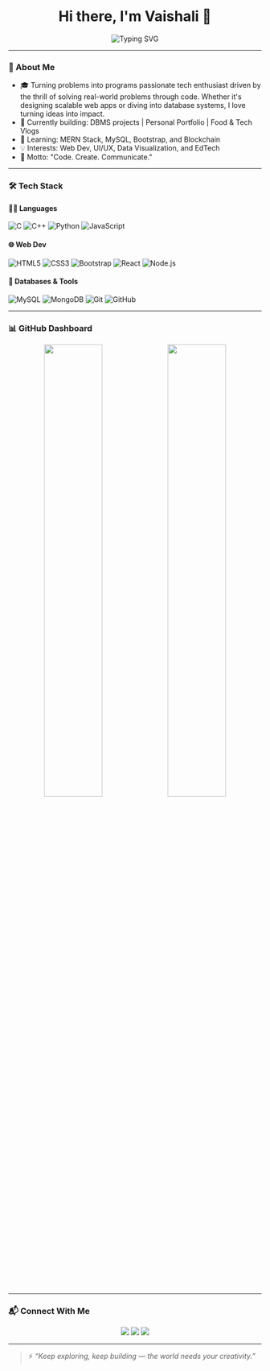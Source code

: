 <h1 align="center">Hi there, I'm Vaishali 👋</h1>

<p align="center">
  <img src="https://readme-typing-svg.herokuapp.com?font=Fira+Code&size=24&duration=4000&pause=1000&color=F7931E&center=true&vCenter=true&width=435&lines=20+y%2Fo+CS+Student;Techie+%7C+Creator+%7C+Dreamer;Learning+MERN+Stack+%26+Blockchain" alt="Typing SVG" />
</p>

---

### 🌟 About Me
- 🎓 Turning problems into programs passionate tech enthusiast driven by the thrill of solving real-world problems through code. Whether it's designing scalable web apps or diving into database systems, I love turning ideas into impact.
- 🔭 Currently building: DBMS projects | Personal Portfolio | Food & Tech Vlogs
- 🌱 Learning: MERN Stack, MySQL, Bootstrap, and Blockchain  
- 💡 Interests: Web Dev, UI/UX, Data Visualization, and EdTech
- 🧠 Motto: "Code. Create. Communicate."

---

### 🛠️ Tech Stack

#### 👩‍💻 Languages
![C](https://img.shields.io/badge/C-00599C?style=for-the-badge&logo=c&logoColor=white)
![C++](https://img.shields.io/badge/C%2B%2B-00599C?style=for-the-badge&logo=c%2B%2B&logoColor=white)
![Python](https://img.shields.io/badge/Python-3776AB?style=for-the-badge&logo=python&logoColor=white)
![JavaScript](https://img.shields.io/badge/JavaScript-333333?style=for-the-badge&logo=javascript)

#### 🌐 Web Dev
![HTML5](https://img.shields.io/badge/HTML5-E34F26?style=for-the-badge&logo=html5)
![CSS3](https://img.shields.io/badge/CSS3-1572B6?style=for-the-badge&logo=css3)
![Bootstrap](https://img.shields.io/badge/Bootstrap-563D7C?style=for-the-badge&logo=bootstrap)
![React](https://img.shields.io/badge/React-20232A?style=for-the-badge&logo=react)
![Node.js](https://img.shields.io/badge/Node.js-339933?style=for-the-badge&logo=nodedotjs)

#### 💾 Databases & Tools
![MySQL](https://img.shields.io/badge/MySQL-4479A1?style=for-the-badge&logo=mysql)
![MongoDB](https://img.shields.io/badge/MongoDB-4EA94B?style=for-the-badge&logo=mongodb)
![Git](https://img.shields.io/badge/Git-F05032?style=for-the-badge&logo=git)
![GitHub](https://img.shields.io/badge/GitHub-181717?style=for-the-badge&logo=github)

---

### 📊 GitHub Dashboard

<p align="center">
  <img src="https://github-readme-stats.vercel.app/api?username=Modiv2005&show_icons=true&theme=radical" width="48%" />
  <img src="https://github-readme-streak-stats.herokuapp.com?user=Modiv2005&theme=radical&hide_border=false" width="48%" />
</p>

---

### 📬 Connect With Me
<p align="center">
  <a href="mailto:yourmail@example.com"><img src="https://img.shields.io/badge/Gmail-D14836?style=for-the-badge&logo=gmail&logoColor=white"></a>
  <a href="https://www.linkedin.com/in/yourprofile"><img src="https://img.shields.io/badge/LinkedIn-blue?style=for-the-badge&logo=linkedin&logoColor=white"></a>
  <a href="https://github.com/Modiv2005"><img src="https://img.shields.io/badge/GitHub-100000?style=for-the-badge&logo=github&logoColor=white"></a>
</p>

---

> ⚡ *“Keep exploring, keep building — the world needs your creativity.”*
